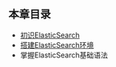 ## 本章目录
* [初识ElasticSearch](elastic_search_intro.md)
* [搭建ElasticSearch环境](install_elastic_search.md)
* 掌握ElasticSearch基础语法